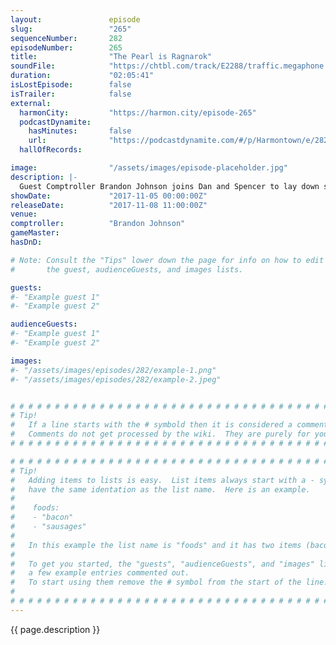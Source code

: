 ```yaml
---
layout:               episode
slug:                 "265"
sequenceNumber:       282
episodeNumber:        265
title:                "The Pearl is Ragnarok"
soundFile:            "https://chtbl.com/track/E2288/traffic.megaphone.fm/STA7124168321.mp3"
duration:             "02:05:41"
isLostEpisode:        false
isTrailer:            false
external:
  harmonCity:         "https://harmon.city/episode-265"
  podcastDynamite:
    hasMinutes:       false
    url:              "https://podcastdynamite.com/#/p/Harmontown/e/282/265"
  hallOfRecords:      

image:                "/assets/images/episode-placeholder.jpg"
description: |-
  Guest Comptroller Brandon Johnson joins Dan and Spencer to lay down some beats and serve up the best role playing snacks we've ever tasted.
showDate:             "2017-11-05 00:00:00Z"
releaseDate:          "2017-11-08 11:00:00Z"
venue:                
comptroller:          "Brandon Johnson"
gameMaster:           
hasDnD:               

# Note: Consult the "Tips" lower down the page for info on how to edit
#       the guest, audienceGuests, and images lists.

guests:
#- "Example guest 1"
#- "Example guest 2"

audienceGuests:
#- "Example guest 1"
#- "Example guest 2"

images:
#- "/assets/images/episodes/282/example-1.png"
#- "/assets/images/episodes/282/example-2.jpeg"


# # # # # # # # # # # # # # # # # # # # # # # # # # # # # # # # # # # # # # # # # # # # #
# Tip!
#   If a line starts with the # symbold then it is considered a comment.
#   Comments do not get processed by the wiki.  They are purely for your information.
# # # # # # # # # # # # # # # # # # # # # # # # # # # # # # # # # # # # # # # # # # # # #

# # # # # # # # # # # # # # # # # # # # # # # # # # # # # # # # # # # # # # # # # # # # #
# Tip!
#   Adding items to lists is easy.  List items always start with a - symbol and have
#   have the same identation as the list name.  Here is an example.
#
#    foods:
#    - "bacon"
#    - "sausages"
#
#   In this example the list name is "foods" and it has two items (bacon, and sausages).
#
#   To get you started, the "guests", "audienceGuests", and "images" lists below have
#   a few example entries commented out.
#   To start using them remove the # symbol from the start of the line.
#
# # # # # # # # # # # # # # # # # # # # # # # # # # # # # # # # # # # # # # # # # # # # #
---
```


<!-- The episode description will be rendered here -->
{{ page.description }}

<!-- Add your content BELOW here -->
<!-- vvvvvvvvvvvvvvvvvvvvvvvvvvv -->




<!-- ^^^^^^^^^^^^^^^^^^^^^^^^^^^ -->
<!-- Add your content ABOVE here -->

<!-- The episode gallery will be rendered here -->